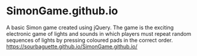 # SimonGame.github.io
A basic Simon game created using jQuery. The game is the exciting electronic game of lights and sounds in which players must repeat random sequences of lights by pressing coloured pads in the correct order.
https://sourbaguette.github.io/SimonGame.github.io/
